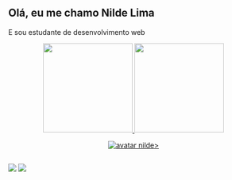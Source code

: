 ## Olá, eu me chamo Nilde Lima

E sou estudante de desenvolvimento web

<div align="center">
  <a href="https://github.com/nildenik">
  <img height="180em" src="https://github-readme-stats.vercel.app/api?username=nildenik&show_icons=true&theme=dracula&include_all_commits=true&count_private=true"/>
  <img height="180em" src="https://github-readme-stats.vercel.app/api/top-langs/?username=nildenik&layout=compact&langs_count=7&theme=dracula"/>  
    
  ![avatar nilde](https://user-images.githubusercontent.com/71021401/155538641-dc2bd0c6-484a-4c51-bb3a-2df14aba73ce.png)>
    
</div>
  
  ##
  
  <div>
  <a href = "mailto:nildenik@gmail.com"><img src="https://img.shields.io/badge/-Gmail-%23333?style=for-the-badge&logo=gmail&logoColor=white" target="_blank"></a>
  <a href="https://www.linkedin.com/in/nildelima" target="_blank"><img src="https://img.shields.io/badge/-LinkedIn-%230077B5?style=for-the-badge&logo=linkedin&logoColor=white" target="_blank"></a> 
   
  </div>
